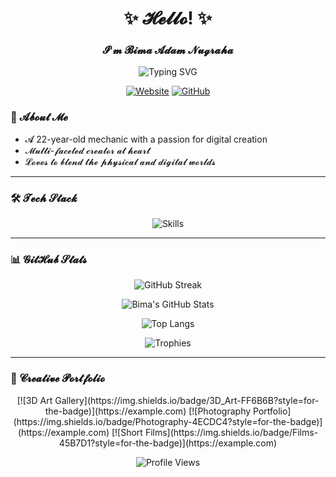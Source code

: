<h1 align="center">✨ 𝓗𝓮𝓵𝓵𝓸! ✨</h1>
<h3 align="center">𝓘'𝓶 𝓑𝓲𝓶𝓪 𝓐𝓭𝓪𝓶 𝓝𝓾𝓰𝓻𝓪𝓱𝓪</h3>

<p align="center">
  <img src="https://readme-typing-svg.demolab.com?font=Fira+Code&pause=1000&color=FFD700&center=true&vCenter=true&width=435&lines=Mechanic+%F0%9F%9A%80;Creative+Coder+%F0%9F%92%BB;3D+Artist+%F0%9F%8E%A8;Visual+Storyteller+%F0%9F%93%B8" alt="Typing SVG" />
</p>

<p align="center">
  <a href="https://bimaadamrin.my.id"><img src="https://img.shields.io/badge/Website-FF4088?style=for-the-badge&logo=About.me&logoColor=white" alt="Website"></a>
  <a href="https://github.com/bimaadam"><img src="https://img.shields.io/badge/GitHub-181717?style=for-the-badge&logo=github&logoColor=white" alt="GitHub"></a>
</p>

### 🌟 𝓐𝓫𝓸𝓾𝓽 𝓜𝓮
+ 𝓐 22-year-old mechanic with a passion for digital creation  
+ 𝓜𝓾𝓵𝓽𝓲-𝓯𝓪𝓬𝓮𝓽𝓮𝓭 𝓬𝓻𝓮𝓪𝓽𝓸𝓻 𝓪𝓽 𝓱𝓮𝓪𝓻𝓽  
+ 𝓛𝓸𝓿𝓮𝓼 𝓽𝓸 𝓫𝓵𝓮𝓷𝓭 𝓽𝓱𝓮 𝓹𝓱𝔂𝓼𝓲𝓬𝓪𝓵 𝓪𝓷𝓭 𝓭𝓲𝓰𝓲𝓽𝓪𝓵 𝔀𝓸𝓻𝓵𝓭𝓼  

---

### 🛠 𝓣𝓮𝓬𝓱 𝓢𝓽𝓪𝓬𝓴

<p align="center">
  <img src="https://skillicons.dev/icons?i=cs,cpp,typescript,javascript,react,nextjs,nodejs,nestjs,prisma,electron,tauri,flutter,dart,php,laravel&theme=dark" alt="Skills">
</p>

---

### 📊 𝓖𝓲𝓽𝓗𝓾𝓫 𝓢𝓽𝓪𝓽𝓼

<div align="center">
  
  ![GitHub Streak](https://streak-stats.demolab.com?user=bimaadam&theme=radical&hide_border=true&date_format=j%20M%5B%20Y%5D)
  
  ![Bima's GitHub Stats](https://github-readme-stats.vercel.app/api?username=bimaadam&show_icons=true&theme=radical&hide_border=true&include_all_commits=true)
  
  ![Top Langs](https://github-readme-stats.vercel.app/api/top-langs/?username=bimaadam&layout=compact&theme=radical&hide_border=true&hide=html,php,scss,css)
  
  ![Trophies](https://github-profile-trophy.vercel.app/?username=bimaadam&theme=radical&margin-w=15&no-frame=true&rank=SSS,SS,S,AAA,AA,A,B)
</div>

---

### 🎨 𝓒𝓻𝓮𝓪𝓽𝓲𝓿𝓮 𝓟𝓸𝓻𝓽𝓯𝓸𝓵𝓲𝓸
<div align="center">
[![3D Art Gallery](https://img.shields.io/badge/3D_Art-FF6B6B?style=for-the-badge)](https://example.com)  
[![Photography Portfolio](https://img.shields.io/badge/Photography-4ECDC4?style=for-the-badge)](https://example.com)  
[![Short Films](https://img.shields.io/badge/Films-45B7D1?style=for-the-badge)](https://example.com)
</div>
<p align="center">
  <img src="https://komarev.com/ghpvc/?username=bimaadam&label=Profile%20Views&color=FF69B4&style=flat" alt="Profile Views">
</p>
